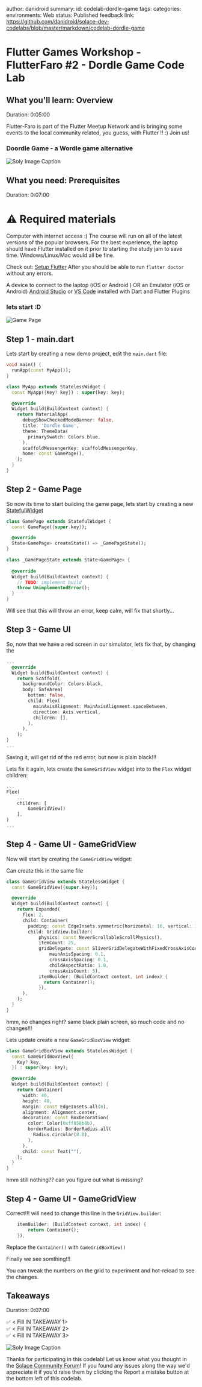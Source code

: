author: danidroid
summary:
id: codelab-dordle-game
tags:
categories:
environments: Web
status: Published
feedback link: https://github.com/danidroid/solace-dev-codelabs/blob/master/markdown/codelab-dordle-game

# Flutter Games Workshop - FlutterFaro #2 - Dordle Game Code Lab

## What you'll learn: Overview

Duration: 0:05:00

Flutter-Faro is part of the Flutter Meetup Network and is bringing some events to the local community related, you guess, with Flutter !! :) Join us!

### Doordle Game - a Wordle game alternative

![Soly Image Caption](img/event_cover.png)

## What you need: Prerequisites

Duration: 0:07:00

# ⚠️ Required materials

Computer with internet access :) The course will run on all of the latest versions of the popular browsers. For the best experience, the laptop should have Flutter installed on it prior to starting the study jam to save time. Windows/Linux/Mac would all be fine.

Check out: [Setup Flutter](https://flutter.dev/docs/get-started/install)
After you should be able to run `flutter doctor` without any errors.

A device to connect to the laptop (iOS or Android ) OR an Emulator (iOS or Android)
[Android Studio](https://developer.android.com/studio) or [VS Code](https://code.visualstudio.com/) installed with Dart and Flutter Plugins

### lets start :D

![Game Page](img/dordle_game.png)

## Step 1 - main.dart

Lets start by creating a new demo project, edit the `main.dart` file:

```dart
void main() {
  runApp(const MyApp());
}
```

```dart
class MyApp extends StatelessWidget {
  const MyApp({Key? key}) : super(key: key);

  @override
  Widget build(BuildContext context) {
    return MaterialApp(
      debugShowCheckedModeBanner: false,
      title: 'Dordle Game',
      theme: ThemeData(
        primarySwatch: Colors.blue,
      ),
      scaffoldMessengerKey: scaffoldMessengerKey,
      home: const GamePage(),
    );
  }
}
```

## Step 2 - Game Page

So now its time to start building the game page, lets start by creating a new [StatefulWidget](https://api.flutter.dev/flutter/widgets/StatefulWidget-class.html)

```dart
class GamePage extends StatefulWidget {
  const GamePage({super.key});

  @override
  State<GamePage> createState() => _GamePageState();
}
```

```dart
class _GamePageState extends State<GamePage> {
  
  @override
  Widget build(BuildContext context) {
    // TODO: implement build
    throw UnimplementedError();
  }
}
```

Will see that this will throw an error, keep calm, will fix that shortly...

## Step 3 - Game UI

So, now that we have a red screen in our simulator, lets fix that, by changing the 

```dart
...
  @override
  Widget build(BuildContext context) {
    return Scaffold(
      backgroundColor: Colors.black,
      body: SafeArea(
        bottom: false,
        child: Flex(
          mainAxisAlignment: MainAxisAlignment.spaceBetween,
          direction: Axis.vertical,
          children: [],
        ),
      ),
    );
}
...
```

Saving it, will get rid of the red error, but now is plain black!!!

Lets fix it again, lets create the `GameGridView` widget into to the `Flex` widget children:

```dart
...
Flex(
    ...
    children: [
        GameGridView()
    ],
)
...
```

## Step 4 - Game UI - GameGridView

Now will start by creating the `GameGridView` widget:

Can create this in the same file

```dart
class GameGridView extends StatelessWidget {
  const GameGridView({super.key});

  @override
  Widget build(BuildContext context) {
    return Expanded(
      flex: 2,
      child: Container(
        padding: const EdgeInsets.symmetric(horizontal: 16, vertical: 16),
        child: GridView.builder(
            physics: const NeverScrollableScrollPhysics(),
            itemCount: 25,
            gridDelegate: const SliverGridDelegateWithFixedCrossAxisCount(
                mainAxisSpacing: 0.1,
                crossAxisSpacing: 0.1,
                childAspectRatio: 1.0,
                crossAxisCount: 5),
            itemBuilder: (BuildContext context, int index) {
              return Container();
            }),
      ),
    );
  }
}
```

hmm, no changes right? same black plain screen, so much code and no changes!!!

Lets update create a new `GameGridBoxView` widget:

```dart
class GameGridBoxView extends StatelessWidget {
  const GameGridBoxView({
    Key? key,
  }) : super(key: key);

  @override
  Widget build(BuildContext context) {
    return Container(
      width: 40,
      height: 40,
      margin: const EdgeInsets.all(8),
      alignment: Alignment.center,
      decoration: const BoxDecoration(
        color: Color(0xff858b8b),
        borderRadius: BorderRadius.all(
          Radius.circular(8.0),
        ),
      ),
      child: const Text(""),
    );
  }
}
```

hmm still nothing?? can you figure out what is missing?

## Step 4 - Game UI - GameGridView

Correct!!! will need to change this line in the `GridView.builder`:

```dart
    itemBuilder: (BuildContext context, int index) {
        return Container();
    }),     
```

Replace the `Container()` with `GameGridBoxView()`

Finally we see somthing!!!

You can tweak the numbers on the grid to experiment and hot-reload to see the changes.

## Takeaways

Duration: 0:07:00

✅ < Fill IN TAKEAWAY 1>   
✅ < Fill IN TAKEAWAY 2>   
✅ < Fill IN TAKEAWAY 3>   

![Soly Image Caption](img/soly.gif)

Thanks for participating in this codelab! Let us know what you thought in the [Solace Community Forum](https://solace.community/)! If you found any issues along the way we'd appreciate it if you'd raise them by clicking the Report a mistake button at the bottom left of this codelab.
